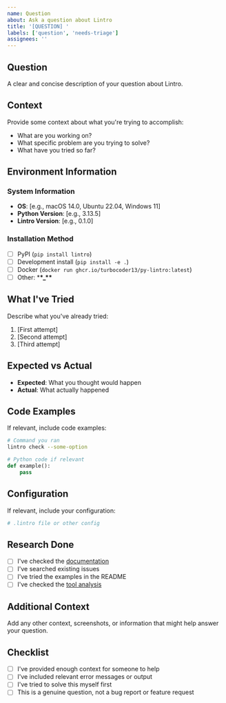 ```yaml
---
name: Question
about: Ask a question about Lintro
title: '[QUESTION] '
labels: ['question', 'needs-triage']
assignees: ''
---
```


## Question

A clear and concise description of your question about Lintro.

## Context

Provide some context about what you're trying to accomplish:

- What are you working on?
- What specific problem are you trying to solve?
- What have you tried so far?

## Environment Information

### System Information

- **OS**: [e.g., macOS 14.0, Ubuntu 22.04, Windows 11]
- **Python Version**: [e.g., 3.13.5]
- **Lintro Version**: [e.g., 0.1.0]

### Installation Method

- [ ] PyPI (`pip install lintro`)
- [ ] Development install (`pip install -e .`)
- [ ] Docker (`docker run ghcr.io/turbocoder13/py-lintro:latest`)
- [ ] Other: \***\*\_\*\***

## What I've Tried

Describe what you've already tried:

1. [First attempt]
2. [Second attempt]
3. [Third attempt]

## Expected vs Actual

- **Expected**: What you thought would happen
- **Actual**: What actually happened

## Code Examples

If relevant, include code examples:

```bash
# Command you ran
lintro check --some-option
```

```python
# Python code if relevant
def example():
    pass
```

## Configuration

If relevant, include your configuration:

```yaml
# .lintro file or other config
```

## Research Done

- [ ] I've checked the [documentation](docs/)
- [ ] I've searched existing issues
- [ ] I've tried the examples in the README
- [ ] I've checked the [tool analysis](docs/tool-analysis/)

## Additional Context

Add any other context, screenshots, or information that might help answer your question.

## Checklist

- [ ] I've provided enough context for someone to help
- [ ] I've included relevant error messages or output
- [ ] I've tried to solve this myself first
- [ ] This is a genuine question, not a bug report or feature request
